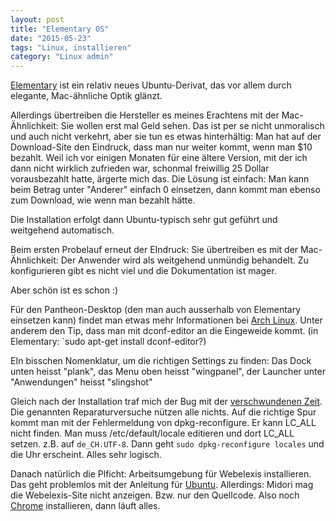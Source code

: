 ```yaml
---
layout: post
title: "Elementary OS"
date: "2015-05-23"
tags: "Linux, installieren"
category: "Linux admin"
---
```


[Elementary](http://elementary.io) ist ein relativ neues Ubuntu-Derivat, das vor allem durch elegante, Mac-ähnliche Optik glänzt.

Allerdings übertreiben die Hersteller es meines Erachtens mit der Mac-Ähnlichkeit: Sie wollen erst mal Geld sehen. Das ist per se nicht unmoralisch und auch nicht verkehrt, aber sie tun es etwas hinterhältig: Man hat auf der Download-Site den Eindruck, dass man nur weiter kommt, wenn man $10 bezahlt. Weil ich vor einigen Monaten für eine ältere Version, mit der ich dann nicht wirklich zufrieden war, schonmal freiwillig 25 Dollar vorausbezahlt hatte, ärgerte mich das.
Die Lösung ist einfach: Man kann beim Betrag unter "Anderer" einfach 0 einsetzen, dann kommt man ebenso zum Download, wie wenn man bezahlt hätte.

Die Installation erfolgt dann Ubuntu-typisch sehr gut geführt und weitgehend automatisch.

Beim ersten Probelauf erneut der EIndruck: Sie übertreiben es mit der Mac-Ähnlichkeit: Der Anwender wird als weitgehend unmündig behandelt. Zu konfigurieren gibt es nicht viel und die Dokumentation ist mager.

 Aber schön ist es schon :)

 Für den Pantheon-Desktop (den man auch ausserhalb von Elementary einsetzen kann) findet man etwas mehr Informationen bei [Arch Linux](https://wiki.archlinux.org/index.php/Pantheon).
 Unter anderem den Tip, dass man mit dconf-editor an die Eingeweide kommt. (in Elementary: `sudo apt-get install dconf-editor?)

 EIn bisschen Nomenklatur, um die richtigen Settings zu finden: Das Dock unten heisst "plank", das Menu oben heisst "wingpanel", der Launcher unter "Anwendungen" heisst "slingshot"


 Gleich nach der Installation traf mich der Bug mit der [verschwundenen Zeit](https://bugs.launchpad.net/elementaryos/+bug/1356698). Die genannten Reparaturversuche nützen alle nichts. Auf die richtige Spur kommt man mit der Fehlermeldung von dpkg-reconfigure. Er kann LC_ALL nicht finden. Man muss /etc/default/locale editieren und dort LC_ALL setzen. z.B. auf `de_CH.UTF-8`. Dann geht `sudo dpkg-reconfigure locales` und die Uhr erscheint. Alles sehr logisch.

 Danach natürlich die Plficht: Arbeitsumgebung für Webelexis installieren. Das geht problemlos mit der Anleitung für [Ubuntu](https://github.com/rgwch/webelexis/wiki/Build-environment:-Ubuntu-Debian-Linux). Allerdings: Midori mag die Webelexis-Site nicht anzeigen. Bzw. nur den Quellcode. Also noch [Chrome](https://www.google.de/chrome/browser/desktop/) installieren, dann läuft alles.
